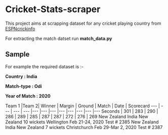 # Cricket-Stats-scraper
This project aims at scrapping dataset for any cricket playing country from [ESPNcrickinfo](https://stats.espncricinfo.com/ci/engine/records/index.html)

For extracting the match datset run **match_data.py**

## Sample
For example the required dataset is :-

**Country : India**

**Match-type : Odi**

**Year of Match : 2020**

Team 1 |Team 2| Winner | Margin	| Ground | Match | Date	 | Scorecard
--- | --- | --- | --- |--- |--- |--- |--- |--- |--- |--- |---
Seconds | 301 | 283 | 290 | 286 | 289 | 285 | 287 | 287 | 272 | 276 | 269
New Zealand India	New Zealand	10 wickets	Wellington	Feb 21-24, 2020	Test # 2385
New Zealand	India	New Zealand	7 wickets	Christchurch	Feb 29-Mar 2, 2020	Test # 2387
